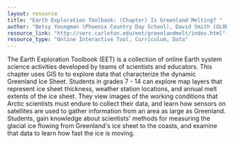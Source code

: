 ```yaml
---
layout: resource
title: "Earth Exploration Toolbook: (Chapter) Is Greenland Melting? "
author: "Betsy Youngman (Phoenix Country Day School), David Smith (GLOBE), & Russell Huff (CIRES)"
resource_link: "http://serc.carleton.edu/eet/greenlandmelt/index.html"
resource_type: "Online Interactive Tool, Curriculum, Data"
---
```


The Earth Exploration Toolbook (EET) is a collection of online Earth system science activities developed by teams of scientists and educators. This chapter uses GIS to to explore data that characterize the dynamic Greenland Ice Sheet.  Students in grades 7 - 14 can explore map layers that represent ice sheet thickness, weather station locations, and annual melt extents of the ice sheet. They view images of the working conditions that Arctic scientists must endure to collect their data, and learn how sensors on satellites are used to gather information from an area as large as Greenland. Students, gain knowledge about scientists' methods for measuring the glacial ice flowing from Greenland's ice sheet to the coasts, and examine that data to learn how fast the ice is moving.
